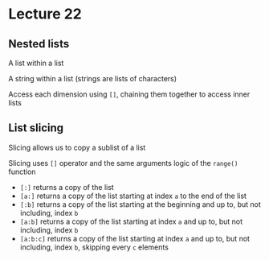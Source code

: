 # Lecture 22

## Nested lists

A list within a list

A string within a list (strings are lists of characters)

Access each dimension using `[]`, chaining them together to access inner lists

## List slicing

Slicing allows us to copy a sublist of a list

Slicing uses `[]` operator and the same arguments logic of the `range()` function

- `[:]` returns a copy of the list
- `[a:]` returns a copy of the list starting at index `a` to the end of the list
- `[:b]` returns a copy of the list starting at the beginning and up to, but not including, index `b`
- `[a:b]` returns a copy of the list starting at index `a` and up to, but not including, index `b`
- `[a:b:c]` returns a copy of the list starting at index `a` and up to, but not including, index `b`, skipping every `c` elements
